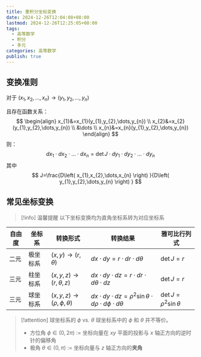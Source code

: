```yaml
---
title: 重积分坐标变换
date: 2024-12-26T12:04:08+08:00
lastmod: 2024-12-26T12:25:05+08:00
tags:
  - 高等数学
  - 积分
  - 多元
categories: 高等数学
publish: true
---
```


## 变换准则

对于 $\left( x_{1},x_{2},\dots,x_{n} \right) \to (y_{1},y_{2},\dots,y_{n})$

且存在函数关系：
$$
\begin{align}
x_{1}&=x_{1}(y_{1},y_{2},\dots,y_{n}) \\
x_{2}&=x_{2}(y_{1},y_{2},\dots,y_{n}) \\
&\dots \\
x_{n}&=x_{n}(y_{1},y_{2},\dots,y_{n})
\end{align}
$$
则：
$$
dx_{1}\cdot dx_{2}\cdot\dots\cdot dx_{n}=\det J\cdot dy_{1}\cdot dy_{2}\cdot\dots\cdot dy_{n}
$$
其中
$$
J=\frac{D\left( x_{1},x_{2},\dots,x_{n} \right) }{D\left( y_{1},y_{2},\dots,y_{n} \right) }
$$
## 常见坐标变换

>[!info] 温馨提醒
>以下坐标变换均为直角坐标系转为对应坐标系

| 自由度 | 坐标系  | 转换形式                           | 转换结果                                                                         | 雅可比行列式                       |
| --- | ---- | ------------------------------ | ---------------------------------------------------------------------------- | ---------------------------- |
| 二元  | 极坐标系 | $(x,y)\to(r,\theta)$           | $dx\cdot dy=r\cdot dr\cdot d\theta$                                          | $\det J=r$                   |
| 三元  | 柱坐标系 | $(x,y,z)\to(r,\theta,z)$       | $dx\cdot dy\cdot dz=r\cdot dr\cdot d\theta\cdot dz$                          | $\det J=r$                   |
| 三元  | 球坐标系 | $(x,y,z)\to(\rho,\phi,\theta)$ | $dx\cdot dy\cdot dz=\rho^{2}\sin \theta\cdot d\rho \cdot d\phi\cdot d\theta$ | $\det J=\rho^{2}\sin \theta$ |

>[!attention] 球坐标系的 $\phi$ vs. $\theta$
>球坐标系中的 $\phi$ 和 $\theta$ 并不等价。
>+ 方位角 $\phi \in \left( 0,2\pi \right)$ $:=$ 坐标向量在 $xy$ 平面的投影与 $x$ 轴正方向的逆时针的偏移角
>+ 极角 $\theta \in \left( 0, \pi \right)$ $:=$ 坐标向量与 $z$ 轴正方向的**夹角**

